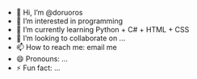 - 👋 Hi, I’m @doruoros
- 👀 I’m interested in programming 
- 🌱 I’m currently learning Python + C# + HTML + CSS
- 💞️ I’m looking to collaborate on ...
- 📫 How to reach me: email me
- 😄 Pronouns: ...
- ⚡ Fun fact: ...

<!---
doruoros/doruoros is a ✨ special ✨ repository because its `README.md` (this file) appears on your GitHub profile.
You can click the Preview link to take a look at your changes.
--->
